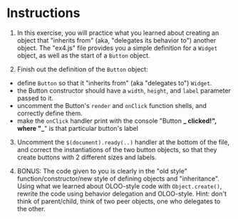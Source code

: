 # Instructions

1. In this exercise, you will practice what you learned about creating an object that "inherits from" (aka, "delegates its behavior to") another object. The "ex4.js" file provides you a simple definition for a `Widget` object, as well as the start of a `Button` object.

2. Finish out the definition of the `Button` object:

- define `Button` so that it "inherits from" (aka "delegates to") `Widget`.
- the Button constructor should have a `width`, `height`, and `label` parameter passed to it.
- uncomment the Button's `render` and `onClick` function shells, and correctly define them.
- make the `onClick` handler print with the console "Button **_ clicked!", where "_**" is that particular button's label

3. Uncomment the `$(document).ready(..)` handler at the bottom of the file, and correct the instantiations of the two button objects, so that they create buttons with 2 different sizes and labels.

4. BONUS: The code given to you is clearly in the "old style" function/constructor/new style of defining objects and "inheritance". Using what we learned about OLOO-style code with `Object.create()`, rewrite the code using behavior delegation and OLOO-style. Hint: don't think of parent/child, think of two peer objects, one who delegates to the other.
